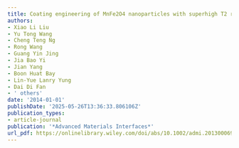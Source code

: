 ```yaml
---
title: Coating engineering of MnFe2O4 nanoparticles with superhigh T2 relaxivity and efficient cellular uptake for highly sensitive magnetic resonance imaging
authors:
- Xiao Li Liu
- Yu Tong Wang
- Cheng Teng Ng
- Rong Wang
- Guang Yin Jing
- Jia Bao Yi
- Jian Yang
- Boon Huat Bay
- Lin-Yue Lanry Yung
- Dai Di Fan
- ' others'
date: '2014-01-01'
publishDate: '2025-05-26T13:36:33.806106Z'
publication_types:
- article-journal
publication: '*Advanced Materials Interfaces*'
url_pdf: https://onlinelibrary.wiley.com/doi/abs/10.1002/admi.201300069
---
```

